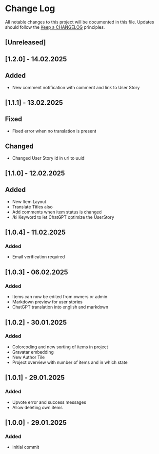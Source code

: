 # Change Log
All notable changes to this project will be documented in this file.
Updates should follow the [Keep a CHANGELOG](https://keepachangelog.com/) principles.

## [Unreleased]

## [1.2.0] - 14.02.2025

## Added

- New comment notification with comment and link to User Story

## [1.1.1] - 13.02.2025

## Fixed

- Fixed error when no translation is present

## Changed

- Changed User Story id in url to uuid

## [1.1.0] - 12.02.2025

## Added

- New Item Layout
- Translate Titles also
- Add comments when item status is changed
- /ki Keyword to let ChatGPT optimize the UserStory

## [1.0.4] - 11.02.2025

### Added

- Email verification required

## [1.0.3] - 06.02.2025

### Added

- Items can now be edited from owners or admin
- Markdown preview for user stories
- ChatGPT translation into english and markdown

## [1.0.2] - 30.01.2025

### Added
- Colorcoding and new sorting of items in project
- Gravatar embedding
- New Author Tile
- Project overview with number of items and in which state

## [1.0.1] - 29.01.2025

### Added
- Upvote error and success messages
- Allow deleting own items

## [1.0.0] - 29.01.2025

### Added
- Initial commit
